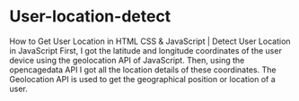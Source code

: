 ﻿# User-location-detect
How to Get User Location in HTML CSS & JavaScript | Detect User Location in JavaScript
First, I got the latitude and longitude coordinates of the user device using the geolocation API of JavaScript. Then, using the opencagedata API I got all the location details of these coordinates.
The Geolocation API is used to get the geographical position or location of a user.
